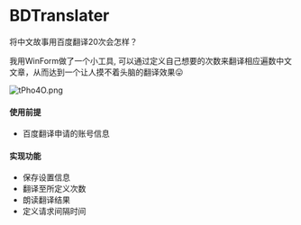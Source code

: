 # BDTranslater
将中文故事用百度翻译20次会怎样？

我用WinForm做了一个小工具,
可以通过定义自己想要的次数来翻译相应遍数中文文章，从而达到一个让人摸不着头脑的翻译效果😛

![tPho4O.png](https://s1.ax1x.com/2020/05/26/tPho4O.png)
#### 使用前提
* 百度翻译申请的账号信息

#### 实现功能
* 保存设置信息
* 翻译至所定义次数
* 朗读翻译结果
* 定义请求间隔时间
